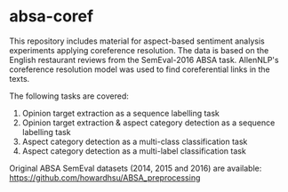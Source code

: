 # absa-coref

This repository includes material for aspect-based sentiment analysis experiments applying coreference resolution. The data is based on the English restaurant reviews from the SemEval-2016 ABSA task. AllenNLP's coreference resolution model was used to find coreferential links in the texts.

The following tasks are covered:

1. Opinion target extraction as a sequence labelling task
2. Opinion target extraction & aspect category detection as a sequence labelling task 
3. Aspect category detection as a multi-class classification task
4. Aspect category detection as a multi-label classification task


Original ABSA SemEval datasets (2014, 2015 and 2016) are available: https://github.com/howardhsu/ABSA_preprocessing  
